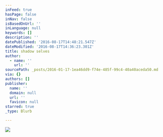 ```yaml
---
inFeed: true
hasPage: false
inNav: false
isBasedOnUrl: ''
inLanguage: null
keywords: []
description: ''
datePublished: '2016-08-17T14:48:21.547Z'
dateModified: '2016-08-17T14:36:23.301Z'
title: shadow selves
author:
  - name: ''
    url: ''
sourcePath: _posts/2016-01-17-1ea46dd9-f74e-485f-99c4-40a40aceda50.md
via: {}
authors: []
publisher:
  name: ''
  domain: null
  url: ''
  favicon: null
starred: true
_type: Blurb

---
```

![](https://the-grid-user-content.s3-us-west-2.amazonaws.com/3eaeef31-dafd-4096-9931-51c5455d1c68.jpg)